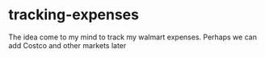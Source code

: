 # tracking-expenses
The idea come to my mind to track my walmart expenses. Perhaps we can add Costco and other markets later
